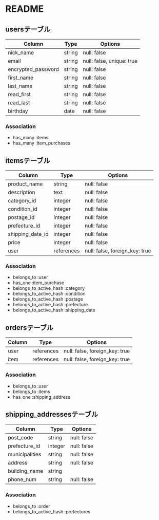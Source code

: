 # README

## usersテーブル

|       Column       |  Type  |          Options          |
| ------------------ | ------ | ------------------------- |
| nick_name          | string | null: false               |
| email              | string | null: false, unique: true |
| encrypted_password | string | null: false               |
| first_name         | string | null: false               |
| last_name          | string | null: false               |
| read_first         | string | null: false               |
| read_last          | string | null: false               |
| birthday           | date   | null: false               |

### Association
- has_many :items
- has_many :item_purchases


## itemsテーブル

|      Column      |    Type    |            Options             |
| ---------------- | ---------- | ------------------------------ |
| product_name     | string     | null: false                    |
| description      | text       | null: false                    |
| category_id      | integer    | null: false                    |
| condition_id     | integer    | null: false                    |
| postage_id       | integer    | null: false                    |
| prefecture_id    | integer    | null: false                    |
| shipping_date_id | integer    | null: false                    |
| price            | integer    | null: false                    |
| user             | references | null: false, foreign_key: true |

### Association
- belongs_to :user
- has_one :item_purchase
- belongs_to_active_hash :category
- belongs_to_active_hash :condition
- belongs_to_active_hash :postage
- belongs_to_active_hash :prefecture
- belongs_to_active_hash :shipping_date


## ordersテーブル

|       Column     |    Type    |            Options             |
| ---------------- | ---------- | ------------------------------ |
| user             | references | null: false, foreign_key: true |
| item             | references | null: false, foreign_key: true |

### Association
- belongs_to :user
- belongs_to :items
- has_one :shipping_address


## shipping_addressesテーブル

|     Column     |  Type   |   Options   |
| -------------- | ------- | ----------- |
| post_code      | string  | null: false |
| prefecture_id  | integer | null: false |
| municipalities | string  | null: false |
| address        | string  | null: false |
| building_name  | string  |             |
| phone_num      | string  | null: false |

### Association
- belongs_to :order
- belongs_to_active_hash :prefectures